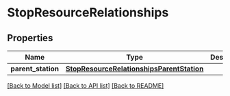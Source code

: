 # StopResourceRelationships

## Properties
Name | Type | Description | Notes
------------ | ------------- | ------------- | -------------
**parent_station** | [**StopResourceRelationshipsParentStation**](StopResourceRelationshipsParentStation.md) |  | [optional] 

[[Back to Model list]](../README.md#documentation-for-models) [[Back to API list]](../README.md#documentation-for-api-endpoints) [[Back to README]](../README.md)


